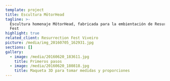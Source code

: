 ```yaml
---
template: project
title: Escultura MötorHead
tagline: >-
  Escultura homenaje MötorHead, fabricada para la embientación de Resurrection
  Fest
highlight: true
related_client: Resurrection Fest Viveiro
picture: /media/img_20160705_162931.jpg
sections: []
gallery:
  - image: /media/20160620_183611.jpg
    title: Primeros pasos
  - image: /media/20160620_180818.jpg
    title: Maqueta 3D para tomar medidas y proporciones
---
```


